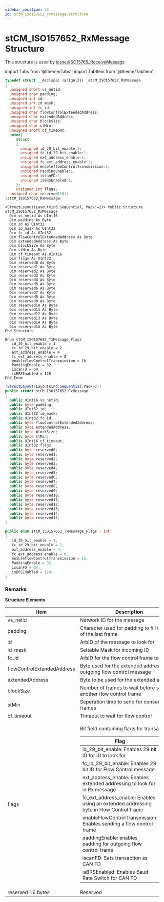 ```yaml
---
sidebar_position: 23
id: stcm_iso157652_rxmessage-structure
---
```


# stCM_ISO157652_RxMessage Structure

This structure is used by [icsneoISO15765\_ReceiveMessage](../../message-functions-overview-intrepidcs-api/iso15765-message-functions-overview-intrepidcs-api/iso15765\_receivemessage-method-intrepidcs-api)

import Tabs from '@theme/Tabs';
import TabItem from '@theme/TabItem';

<Tabs>
<TabItem value="cpp" label="C/C++ Declare" default>

```cpp
typedef struct __declspec (align(2)) _stCM_ISO157652_RxMessage
{
  unsigned short vs_netid;
  unsigned char padding;
  unsigned int id;
  unsigned int id_mask;
  unsigned int fc_id;
  unsigned char flowControlExtendedAddress;
  unsigned char extendedAddress;
  unsigned char blockSize;
  unsigned char stMin;
  unsigned short cf_timeout;
  union{
     struct
     {
       unsigned id_29_bit_enable:1;
       unsigned fc_id_29_bit_enable:1;
       unsigned ext_address_enable:1;
       unsigned fc_ext_address_enable:1;
       unsigned enableflowControlTransmission:1;
       unsigned PaddingEnable:1;
       unsigned iscanFD:1;
       unsigned isBRSEnabled:1;
     };
     unsigned int flags;
  unsigned char reserved[16];
}stCM_ISO157652_RxMessage;
```
</TabItem>
<TabItem value="vbnet" label="Visual Basic .NET Declare 1">

```vbnet
<StructLayout(LayoutKind.Sequential, Pack:=2)> Public Structure stCM_ISO157652_RxMessage
  Dim vs_netid As UInt16
  Dim padding As Byte
  Dim id As UInt32
  Dim id_mask As UInt32
  Dim fc_id As UInt32
  Dim flowControlExtendedAddress As Byte
  Dim extendedAddress As Byte
  Dim blockSize As Byte
  Dim stMin As Byte
  Dim cf_timeout As UInt16
  Dim flags As UInt32
  Dim reserved0 As Byte
  Dim reserved1 As Byte
  Dim reserved2 As Byte
  Dim reserved3 As Byte
  Dim reserved4 As Byte
  Dim reserved5 As Byte
  Dim reserved6 As Byte
  Dim reserved7 As Byte
  Dim reserved8 As Byte
  Dim reserved9 As Byte
  Dim reserved10 As Byte
  Dim reserved11 As Byte
  Dim reserved12 As Byte
  Dim reserved13 As Byte
  Dim reserved14 As Byte
  Dim reserved15 As Byte
End Structure
```
</TabItem>
<TabItem value="vbnet1" label="Visual Basic .NET Declare 2">

```vbnet
Enum stCM_ISO157652_TxMessage_Flags
   id_29_bit_enable = 1
   fc_id_29_bit_enable = 2
   ext_address_enable = 4
   fc_ext_address_enable = 8
   enableflowControlTransmission = 16
   PaddingEnable = 32,
   iscanFD = 64
   isBRSEnabled = 128
End Enum
```
</TabItem>

<TabItem value="c#" label="C# Declare 1">

```csharp
[StructLayout(LayoutKind.Sequential,Pack=2)]
public struct stCM_ISO157652_RxMessage
{
  public UInt16 vs_netid;
  public byte padding;
  public UInt32 id;
  public UInt32 id_mask;
  public UInt32 fc_id;
  public byte flowControlExtendedAddress;
  public byte extendedAddress;
  public byte blockSize;
  public byte stMin;
  public UInt16 cf_timeout;
  public UInt32 flags;
  public byte reserved0;
  public byte reserved1;
  public byte reserved2;
  public byte reserved3;
  public byte reserved4;
  public byte reserved5;
  public byte reserved6;
  public byte reserved7;
  public byte reserved8;
  public byte reserved9;
  public byte reserved10;
  public byte reserved11;
  public byte reserved12;
  public byte reserved13;
  public byte reserved14;
  public byte reserved15;
}
```
</TabItem>

<TabItem value="c#1" label="C# Declare 2">

```csharp
public enum stCM_ISO157652_TxMessage_Flags : int
{
   id_29_bit_enable = 1,
   fc_id_29_bit_enable = 2,
   ext_address_enable = 4,
   fc_ext_address_enable = 8,
   enableflowControlTransmission = 16,
   PaddingEnable = 32,
   iscanFD = 64,
   isBRSEnabled = 128,
}
```
</TabItem>
</Tabs>

### Remarks

**Structure Elements**

| Item                                                                                      | Description                                                                                                                                                                                                                                                                                                                                                                                                                                                                                                                                                                                                                                                                                                                                                                                                                                                                                                                     |
| ----------------------------------------------------------------------------------------- | ------------------------------------------------------------------------------------------------------------------------------------------------------------------------------------------------------------------------------------------------------------------------------------------------------------------------------------------------------------------------------------------------------------------------------------------------------------------------------------------------------------------------------------------------------------------------------------------------------------------------------------------------------------------------------------------------------------------------------------------------------------------------------------------------------------------------------------------------------------------------------------------------------------------------------- |
| vs\_netid                                                                                 | Network ID for the message                                                                                                                                                                                                                                                                                                                                                                                                                                                                                                                                                                                                                                                                                                                                                                                                                                                                                                      |
| padding                                                                                   | Character used for padding to fill the rest of the last frame                                                                                                                                                                                                                                                                                                                                                                                                                                                                                                                                                                                                                                                                                                                                                                                                                                                                   |
| id                                                                                        | ArbID of the message to look for                                                                                                                                                                                                                                                                                                                                                                                                                                                                                                                                                                                                                                                                                                                                                                                                                                                                                                |
| id\_mask                                                                                  | Settable Mask for incoming ID                                                                                                                                                                                                                                                                                                                                                                                                                                                                                                                                                                                                                                                                                                                                                                                                                                                                                                   |
| fc\_id                                                                                    | ArbID for the flow control frame to send                                                                                                                                                                                                                                                                                                                                                                                                                                                                                                                                                                                                                                                                                                                                                                                                                                                                                        |
| flowControlExtendedAddress                                                                | Byte used for the extended address in outgoing flow control message                                                                                                                                                                                                                                                                                                                                                                                                                                                                                                                                                                                                                                                                                                                                                                                                                                                             |
| extendedAddress                                                                           | Byte to be used for the extended address                                                                                                                                                                                                                                                                                                                                                                                                                                                                                                                                                                                                                                                                                                                                                                                                                                                                                        |
| blockSize                                                                                 | Number of frames to wait before sending another flow control frame                                                                                                                                                                                                                                                                                                                                                                                                                                                                                                                                                                                                                                                                                                                                                                                                                                                              |
| stMin                                                                                     | Seperation time to send for consecutive frames                                                                                                                                                                                                                                                                                                                                                                                                                                                                                                                                                                                                                                                                                                                                                                                                                                                                                  |
| cf\_timeout                                                                               | Timeout to wait for flow control                                                                                                                                                                                                                                                                                                                                                                                                                                                                                                                                                                                                                                                                                                                                                                                                                                                                                                |
| flags                                                                                     | <p>Bit field containing flags for transaction</p><table><thead><tr><th>Flag</th><th>Value</th></tr></thead><tbody><tr><td>id_29_bit_enable: Enables 29 bit ID for ID to look for</td><td>1</td></tr><tr><td>fc_id_29_bit_enable: Enables 29 bit ID for Flow Control message.</td><td>2</td></tr><tr><td>ext_address_enable: Enables extended addressing to look for in Rx message</td><td>4</td></tr><tr><td>fc_ext_address_enable: Enables using an extended addressing byte in Flow Control frame</td><td>8</td></tr><tr><td>enableFlowControlTransmission: Enables sending a flow control frame</td><td>16</td></tr><tr><td>paddingEnable: enables padding for outgoing flow control frame</td><td>32</td></tr><tr><td>iscanFD: Sets transaction as CAN FD</td><td>64</td></tr><tr><td>isBRSEnabled: Enables Baud Rate Switch for CAN FD</td><td>128</td></tr></tbody></table>                                               |
| reserved 16 bytes                                                                         | Reserved                                                                                                                                                                                                                                                                                                                                                                                                                                                                                                                                                                                                                                                                                                                                                                                                                                                                                                                        |
